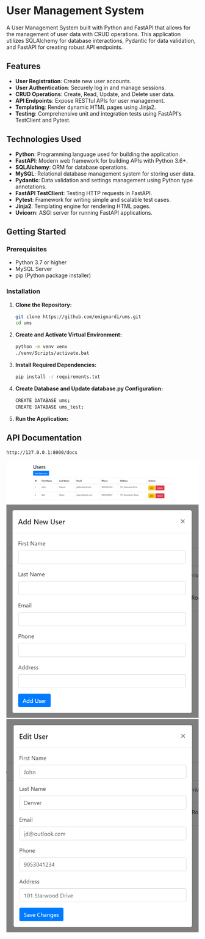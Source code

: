 # User Management System

A User Management System built with Python and FastAPI that allows for the management of user data with CRUD operations. This application utilizes SQLAlchemy for database interactions, Pydantic for data validation, and FastAPI for creating robust API endpoints.

## Features

- **User Registration**: Create new user accounts.
- **User Authentication**: Securely log in and manage sessions.
- **CRUD Operations**: Create, Read, Update, and Delete user data.
- **API Endpoints**: Expose RESTful APIs for user management.
- **Templating**: Render dynamic HTML pages using Jinja2.
- **Testing**: Comprehensive unit and integration tests using FastAPI's TestClient and Pytest.

## Technologies Used

- **Python**: Programming language used for building the application.
- **FastAPI**: Modern web framework for building APIs with Python 3.6+.
- **SQLAlchemy**: ORM for database operations.
- **MySQL**: Relational database management system for storing user data.
- **Pydantic**: Data validation and settings management using Python type annotations.
- **FastAPI TestClient**: Testing HTTP requests in FastAPI.
- **Pytest**: Framework for writing simple and scalable test cases.
- **Jinja2**: Templating engine for rendering HTML pages.
- **Uvicorn**: ASGI server for running FastAPI applications.

## Getting Started

### Prerequisites

- Python 3.7 or higher
- MySQL Server
- pip (Python package installer)

### Installation

1. **Clone the Repository:**

   ```bash
   git clone https://github.com/emignardi/ums.git
   cd ums

2. **Create and Activate Virtual Environment:**

    ```bash
    python -m venv venv
    ./venv/Scripts/activate.bat

3. **Install Required Dependencies:**

    ```bash
    pip install -r requirements.txt

4. **Create Database and Update database.py Configuration:**

    ```bash
    CREATE DATABASE ums;
    CREATE DATABASE ums_test;

5. **Run the Application:**

## API Documentation

   ```bash
   http://127.0.0.1:8000/docs
   ```

![screenshot](/images/index.png)
![screenshot](/images/create.png)
![screenshot](/images/update.png)
